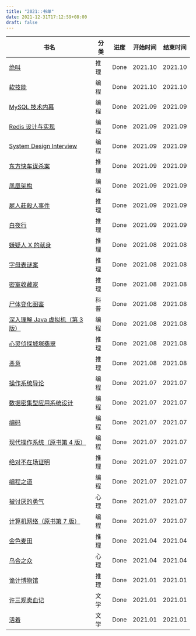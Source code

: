 ```yaml
---
title: "2021::书单"
date: 2021-12-31T17:12:59+08:00
draft: false
---
```


| 书名                                                                            | 分类 | 进度        | 开始时间 | 结束时间 |
| ------------------------------------------------------------------------------- | ---- | ----------- | -------- | -------- |
| [绝叫](https://book.douban.com/subject/35031587/)                               | 推理 | Done        | 2021.10  | 2021.10  |
| [软技能](https://book.douban.com/subject/26835090)                              | 编程 | Done        | 2021.10  | 2021.10  |
| [MySQL 技术内幕](https://book.douban.com/subject/24708143)                      | 编程 | Done        | 2021.09  | 2021.09  |
| [Redis 设计与实现](https://book.douban.com/subject/25900156)                    | 编程 | Done        | 2021.09  | 2021.09  |
| [System Design Interview](https://book.douban.com/subject/35246417)             | 编程 | Done        | 2021.09  | 2021.09  |
| [东方快车谋杀案](https://book.douban.com/subject/1827374)                       | 推理 | Done        | 2021.09  | 2021.09  |
| [凤凰架构](https://book.douban.com/subject/35492898)                            | 编程 | Done        | 2021.09  | 2021.09  |
| [屍人莊殺人事件](https://book.douban.com/subject/33456870)                      | 推理 | Done        | 2021.09  | 2021.09  |
| [白夜行](https://book.douban.com/subject/3259440)                               | 推理 | Done        | 2021.09  | 2021.09  |
| [嫌疑人 X 的献身](https://book.douban.com/subject/3211779)                      | 推理 | Done        | 2021.08  | 2021.08  |
| [字母表谜案](https://book.douban.com/subject/35390390)                          | 推理 | Done        | 2021.08  | 2021.08  |
| [密室收藏家](https://book.douban.com/subject/26348596)                          | 推理 | Done        | 2021.08  | 2021.08  |
| [尸体变化图鉴](https://book.douban.com/subject/30264678)                        | 科普 | Done        | 2021.08  | 2021.08  |
| [深入理解 Java 虚拟机（第 3 版）](https://book.douban.com/subject/34907497)     | 编程 | Done        | 2021.08  | 2021.08  |
| [心灵侦探城塚翡翠](https://book.douban.com/subject/35296788)                    | 推理 | Done        | 2021.08  | 2021.08  |
| [恶意](https://book.douban.com/subject/26877752)                                | 推理 | Done        | 2021.08  | 2021.08  |
| [操作系统导论](https://book.douban.com/subject/33463930)                        | 编程 | Done        | 2021.07  | 2021.07  |
| [数据密集型应用系统设计](https://book.douban.com/subject/30329536)              | 编程 | Done        | 2021.07  | 2021.07  |
| [编码](https://book.douban.com/subject/4822685/)                                | 编程 | Done        | 2021.07  | 2021.07  |
| [现代操作系统（原书第 4 版）](https://book.douban.com/subject/27096665)         | 编程 | Done        | 2021.07  | 2021.07  |
| [绝对不在场证明](https://book.douban.com/subject/34998167)                      | 推理 | Done        | 2021.07  | 2021.07  |
| [编程之道](https://book.douban.com/subject/1899158)                             | 编程 | Done        | 2021.07  | 2021.07  |
| [被讨厌的勇气](https://book.douban.com/subject/26369699)                        | 心理 | Done        | 2021.07  | 2021.07  |
| [计算机网络（原书第 7 版）](https://book.douban.com/subject/30280001)           | 编程 | Done        | 2021.07  | 2021.07  |
| [金色麦田](https://book.douban.com/subject/33404959)                            | 推理 | Done        | 2021.04  | 2021.04  |
| [乌合之众](https://book.douban.com/subject/1012611)                             | 心理 | Done        | 2021.04  | 2021.04  |
| [诡计博物馆](https://book.douban.com/subject/35016085)                          | 推理 | Done        | 2021.01  | 2021.01  |
| [许三观卖血记](https://book.douban.com/subject/1029791)                         | 文学 | Done        | 2021.01  | 2021.01  |
| [活着](https://book.douban.com/subject/4913064)                                 | 文学 | Done        | 2021.01  | 2021.01  |
